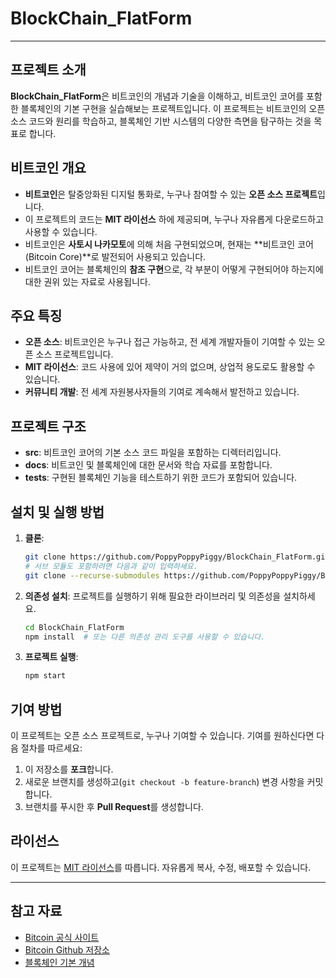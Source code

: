 # BlockChain_FlatForm

---

## 프로젝트 소개

**BlockChain_FlatForm**은 비트코인의 개념과 기술을 이해하고, 비트코인 코어를 포함한 블록체인의 기본 구현을 실습해보는 프로젝트입니다. 이 프로젝트는 비트코인의 오픈 소스 코드와 원리를 학습하고, 블록체인 기반 시스템의 다양한 측면을 탐구하는 것을 목표로 합니다.

## 비트코인 개요

- **비트코인**은 탈중앙화된 디지털 통화로, 누구나 참여할 수 있는 **오픈 소스 프로젝트**입니다.
- 이 프로젝트의 코드는 **MIT 라이선스** 하에 제공되며, 누구나 자유롭게 다운로드하고 사용할 수 있습니다.
- 비트코인은 **사토시 나카모토**에 의해 처음 구현되었으며, 현재는 **비트코인 코어(Bitcoin Core)**로 발전되어 사용되고 있습니다.
- 비트코인 코어는 블록체인의 **참조 구현**으로, 각 부분이 어떻게 구현되어야 하는지에 대한 권위 있는 자료로 사용됩니다.

## 주요 특징

- **오픈 소스**: 비트코인은 누구나 접근 가능하고, 전 세계 개발자들이 기여할 수 있는 오픈 소스 프로젝트입니다.
- **MIT 라이선스**: 코드 사용에 있어 제약이 거의 없으며, 상업적 용도로도 활용할 수 있습니다.
- **커뮤니티 개발**: 전 세계 자원봉사자들의 기여로 계속해서 발전하고 있습니다.

## 프로젝트 구조

- **src**: 비트코인 코어의 기본 소스 코드 파일을 포함하는 디렉터리입니다.
- **docs**: 비트코인 및 블록체인에 대한 문서와 학습 자료를 포함합니다.
- **tests**: 구현된 블록체인 기능을 테스트하기 위한 코드가 포함되어 있습니다.

## 설치 및 실행 방법

1. **클론**:
    ```bash
    git clone https://github.com/PoppyPoppyPiggy/BlockChain_FlatForm.git
    # 서브 모듈도 포함하려면 다음과 같이 입력하세요.
    git clone --recurse-submodules https://github.com/PoppyPoppyPiggy/BlockChain_FlatForm.git
    ```

2. **의존성 설치**:
    프로젝트를 실행하기 위해 필요한 라이브러리 및 의존성을 설치하세요.
    ```bash
    cd BlockChain_FlatForm
    npm install  # 또는 다른 의존성 관리 도구를 사용할 수 있습니다.
    ```

3. **프로젝트 실행**:
    ```bash
    npm start  
    ```

## 기여 방법

이 프로젝트는 오픈 소스 프로젝트로, 누구나 기여할 수 있습니다. 기여를 원하신다면 다음 절차를 따르세요:

1. 이 저장소를 **포크**합니다.
2. 새로운 브랜치를 생성하고(`git checkout -b feature-branch`) 변경 사항을 커밋합니다.
3. 브랜치를 푸시한 후 **Pull Request**를 생성합니다.

## 라이선스

이 프로젝트는 [MIT 라이선스](https://opensource.org/licenses/MIT)를 따릅니다. 자유롭게 복사, 수정, 배포할 수 있습니다.

---

## 참고 자료

- [Bitcoin 공식 사이트](https://bitcoin.org)
- [Bitcoin Github 저장소](https://github.com/bitcoin/bitcoin)
- [블록체인 기본 개념](https://en.wikipedia.org/wiki/Blockchain)


